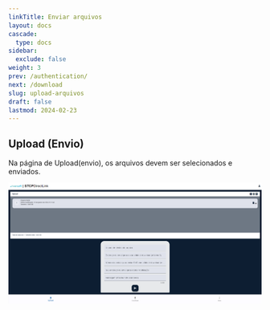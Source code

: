 ```yaml
---
linkTitle: Enviar arquivos
layout: docs
cascade:
  type: docs
sidebar:
  exclude: false
weight: 3
prev: /authentication/
next: /download
slug: upload-arquivos
draft: false
lastmod: 2024-02-23
---
```


## Upload (Envio)

Na página de Upload(envio), os arquivos devem ser selecionados e enviados.

![](img/upload.png "Página de Upload - Portal Directlink")
